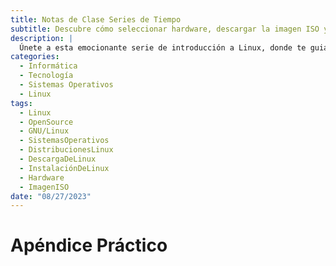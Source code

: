 ```yaml
---
title: Notas de Clase Series de Tiempo
subtitle: Descubre cómo seleccionar hardware, descargar la imagen ISO y preparar los medios de instalación. Exploraremos opciones para probar o instalar Linux en tu equipo.
description: |
  Únete a esta emocionante serie de introducción a Linux, donde te guiaré a través de los pasos para descargar e instalar GNU/Linux en tu equipo. Aprenderás a seleccionar el hardware adecuado, descargar la imagen ISO de tu distribución preferida y preparar los medios de instalación. Además, exploraremos diferentes opciones para probar o instalar Linux. ¡Embárcate en esta aventura y descubre el poder de GNU/Linux!
categories:
  - Informática
  - Tecnología
  - Sistemas Operativos
  - Linux
tags:
  - Linux
  - OpenSource
  - GNU/Linux
  - SistemasOperativos
  - DistribucionesLinux
  - DescargaDeLinux
  - InstalaciónDeLinux
  - Hardware
  - ImagenISO
date: "08/27/2023"
---
```




# Apéndice Práctico
